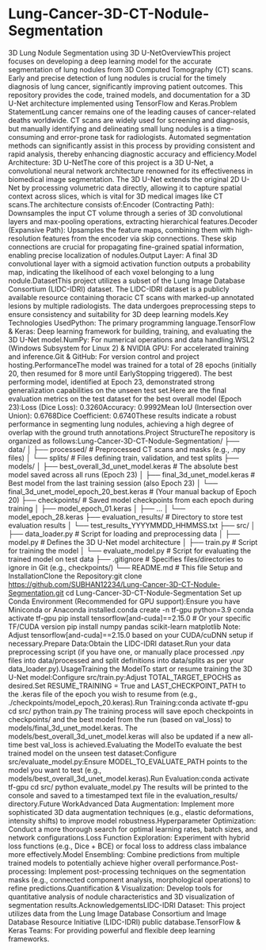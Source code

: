 # Lung-Cancer-3D-CT-Nodule-Segmentation
3D Lung Nodule Segmentation using 3D U-NetOverviewThis project focuses on developing a deep learning model for the accurate segmentation of lung nodules from 3D Computed Tomography (CT) scans. Early and precise detection of lung nodules is crucial for the timely diagnosis of lung cancer, significantly improving patient outcomes. This repository provides the code, trained models, and documentation for a 3D U-Net architecture implemented using TensorFlow and Keras.Problem StatementLung cancer remains one of the leading causes of cancer-related deaths worldwide. CT scans are widely used for screening and diagnosis, but manually identifying and delineating small lung nodules is a time-consuming and error-prone task for radiologists. Automated segmentation methods can significantly assist in this process by providing consistent and rapid analysis, thereby enhancing diagnostic accuracy and efficiency.Model Architecture: 3D U-NetThe core of this project is a 3D U-Net, a convolutional neural network architecture renowned for its effectiveness in biomedical image segmentation. The 3D U-Net extends the original 2D U-Net by processing volumetric data directly, allowing it to capture spatial context across slices, which is vital for 3D medical images like CT scans.The architecture consists of:Encoder (Contracting Path): Downsamples the input CT volume through a series of 3D convolutional layers and max-pooling operations, extracting hierarchical features.Decoder (Expansive Path): Upsamples the feature maps, combining them with high-resolution features from the encoder via skip connections. These skip connections are crucial for propagating fine-grained spatial information, enabling precise localization of nodules.Output Layer: A final 3D convolutional layer with a sigmoid activation function outputs a probability map, indicating the likelihood of each voxel belonging to a lung nodule.DatasetThis project utilizes a subset of the Lung Image Database Consortium (LIDC-IDRI) dataset. The LIDC-IDRI dataset is a publicly available resource containing thoracic CT scans with marked-up annotated lesions by multiple radiologists. The data undergoes preprocessing steps to ensure consistency and suitability for 3D deep learning models.Key Technologies UsedPython: The primary programming language.TensorFlow & Keras: Deep learning framework for building, training, and evaluating the 3D U-Net model.NumPy: For numerical operations and data handling.WSL2 (Windows Subsystem for Linux 2) & NVIDIA GPU: For accelerated training and inference.Git & GitHub: For version control and project hosting.PerformanceThe model was trained for a total of 28 epochs (initially 20, then resumed for 8 more until EarlyStopping triggered). The best performing model, identified at Epoch 23, demonstrated strong generalization capabilities on the unseen test set.Here are the final evaluation metrics on the test dataset for the best overall model (Epoch 23):Loss (Dice Loss): 0.3260Accuracy: 0.9992Mean IoU (Intersection over Union): 0.6768Dice Coefficient: 0.6740These results indicate a robust performance in segmenting lung nodules, achieving a high degree of overlap with the ground truth annotations.Project StructureThe repository is organized as follows:Lung-Cancer-3D-CT-Nodule-Segmentation/
├── data/
│   ├── processed/          # Preprocessed CT scans and masks (e.g., .npy files)
│   └── splits/             # Files defining train, validation, and test splits
├── models/
│   ├── best_overall_3d_unet_model.keras  # The absolute best model saved across all runs (Epoch 23)
│   ├── final_3d_unet_model.keras         # Best model from the last training session (also Epoch 23)
│   └── final_3d_unet_model_epoch_20_best.keras # (Your manual backup of Epoch 20)
├── checkpoints/             # Saved model checkpoints from each epoch during training
│   ├── model_epoch_01.keras
│   ├── ...
│   └── model_epoch_28.keras
├── evaluation_results/     # Directory to store test evaluation results
│   └── test_results_YYYYMMDD_HHMMSS.txt
├── src/
│   ├── data_loader.py      # Script for loading and preprocessing data
│   ├── model.py            # Defines the 3D U-Net model architecture
│   ├── train.py            # Script for training the model
│   └── evaluate_model.py   # Script for evaluating the trained model on test data
├── .gitignore              # Specifies files/directories to ignore in Git (e.g., checkpoints/)
└── README.md               # This file
Setup and InstallationClone the Repository:git clone https://github.com/SUBHAN12234/Lung-Cancer-3D-CT-Nodule-Segmentation.git
cd Lung-Cancer-3D-CT-Nodule-Segmentation
Set up Conda Environment (Recommended for GPU support):Ensure you have Miniconda or Anaconda installed.conda create -n tf-gpu python=3.9
conda activate tf-gpu
pip install tensorflow[and-cuda]==2.15.0 # Or your specific TF/CUDA version
pip install numpy pandas scikit-learn matplotlib
Note: Adjust tensorflow[and-cuda]==2.15.0 based on your CUDA/cuDNN setup if necessary.Prepare Data:Obtain the LIDC-IDRI dataset.Run your data preprocessing script (if you have one, or manually place processed .npy files into data/processed and split definitions into data/splits as per your data_loader.py).UsageTraining the ModelTo start or resume training the 3D U-Net model:Configure src/train.py:Adjust TOTAL_TARGET_EPOCHS as desired.Set RESUME_TRAINING = True and LAST_CHECKPOINT_PATH to the .keras file of the epoch you wish to resume from (e.g., ./checkpoints/model_epoch_20.keras).Run Training:conda activate tf-gpu
cd src/
python train.py
The training process will save epoch checkpoints in checkpoints/ and the best model from the run (based on val_loss) to models/final_3d_unet_model.keras. The models/best_overall_3d_unet_model.keras will also be updated if a new all-time best val_loss is achieved.Evaluating the ModelTo evaluate the best trained model on the unseen test dataset:Configure src/evaluate_model.py:Ensure MODEL_TO_EVALUATE_PATH points to the model you want to test (e.g., models/best_overall_3d_unet_model.keras).Run Evaluation:conda activate tf-gpu
cd src/
python evaluate_model.py
The results will be printed to the console and saved to a timestamped text file in the evaluation_results/ directory.Future WorkAdvanced Data Augmentation: Implement more sophisticated 3D data augmentation techniques (e.g., elastic deformations, intensity shifts) to improve model robustness.Hyperparameter Optimization: Conduct a more thorough search for optimal learning rates, batch sizes, and network configurations.Loss Function Exploration: Experiment with hybrid loss functions (e.g., Dice + BCE) or focal loss to address class imbalance more effectively.Model Ensembling: Combine predictions from multiple trained models to potentially achieve higher overall performance.Post-processing: Implement post-processing techniques on the segmentation masks (e.g., connected component analysis, morphological operations) to refine predictions.Quantification & Visualization: Develop tools for quantitative analysis of nodule characteristics and 3D visualization of segmentation results.AcknowledgementsLIDC-IDRI Dataset: This project utilizes data from the Lung Image Database Consortium and Image Database Resource Initiative (LIDC-IDRI) public database.TensorFlow & Keras Teams: For providing powerful and flexible deep learning frameworks.